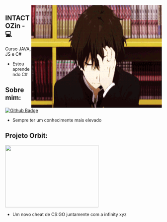 <img align="right" width="420" height="330" src="https://github.com/INTACTOZ/INTACTOZ/blob/main/47c4431631083744b7cecb32d359bfe1.gif">

## INTACTOZin - :computer: 

Curso JAVA, JS e C# 
- Estou aprendendo C#




## Sobre mim:
[![Github Badge](https://img.shields.io/badge/-Github-000?style=flat-square&logo=Github&logoColor=white&link=link_do_seu_perfil_no_github)](https://github.com/INTACTOZ)

- Sempre ter um conhecimente mais elevado




## Projeto Orbit:
[<img align="center" width="300" height="200" src="https://github.com/INTACTOZ/INTACTOZin/blob/main/infiorbit.png">](https://discord.gg/WN5Vwr9kVp)

- Um novo cheat de CS:GO juntamente com a infinity xyz
